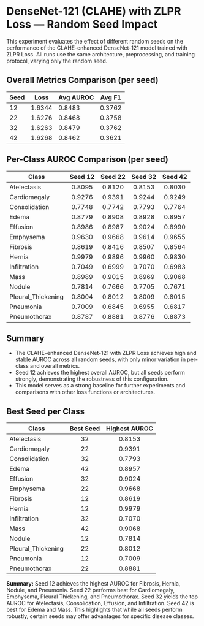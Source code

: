 # DenseNet-121 (CLAHE) with ZLPR Loss — Random Seed Impact

This experiment evaluates the effect of different random seeds on the performance of the CLAHE-enhanced DenseNet-121 model trained with ZLPR Loss. All runs use the same architecture, preprocessing, and training protocol, varying only the random seed.

## Overall Metrics Comparison (per seed)

| Seed | Loss   | Avg AUROC | Avg F1  |
|------|--------|-----------|---------|
| 12   | 1.6344 | 0.8483    | 0.3762  |
| 22   | 1.6276 | 0.8468    | 0.3758  |
| 32   | 1.6263 | 0.8479    | 0.3762  |
| 42   | 1.6268 | 0.8462    | 0.3621  |

## Per-Class AUROC Comparison (per seed)

| Class                | Seed 12 | Seed 22 | Seed 32 | Seed 42 |
|----------------------|:-------:|:-------:|:-------:|:-------:|
| Atelectasis          | 0.8095  | 0.8120  | 0.8153  | 0.8030  |
| Cardiomegaly         | 0.9276  | 0.9391  | 0.9244  | 0.9249  |
| Consolidation        | 0.7748  | 0.7742  | 0.7793  | 0.7764  |
| Edema                | 0.8779  | 0.8908  | 0.8928  | 0.8957  |
| Effusion             | 0.8986  | 0.8987  | 0.9024  | 0.8990  |
| Emphysema            | 0.9630  | 0.9668  | 0.9614  | 0.9655  |
| Fibrosis             | 0.8619  | 0.8416  | 0.8507  | 0.8564  |
| Hernia               | 0.9979  | 0.9896  | 0.9960  | 0.9830  |
| Infiltration         | 0.7049  | 0.6999  | 0.7070  | 0.6983  |
| Mass                 | 0.8989  | 0.9015  | 0.8969  | 0.9068  |
| Nodule               | 0.7814  | 0.7666  | 0.7705  | 0.7671  |
| Pleural_Thickening   | 0.8004  | 0.8012  | 0.8009  | 0.8015  |
| Pneumonia            | 0.7009  | 0.6845  | 0.6955  | 0.6817  |
| Pneumothorax         | 0.8787  | 0.8881  | 0.8776  | 0.8873  |

## Summary
- The CLAHE-enhanced DenseNet-121 with ZLPR Loss achieves high and stable AUROC across all random seeds, with only minor variation in per-class and overall metrics.
- Seed 12 achieves the highest overall AUROC, but all seeds perform strongly, demonstrating the robustness of this configuration.
- This model serves as a strong baseline for further experiments and comparisons with other loss functions or architectures.

## Best Seed per Class

| Class                | Best Seed | Highest AUROC |
|----------------------|:---------:|:-------------:|
| Atelectasis          |   32      |    0.8153     |
| Cardiomegaly         |   22      |    0.9391     |
| Consolidation        |   32      |    0.7793     |
| Edema                |   42      |    0.8957     |
| Effusion             |   32      |    0.9024     |
| Emphysema            |   22      |    0.9668     |
| Fibrosis             |   12      |    0.8619     |
| Hernia               |   12      |    0.9979     |
| Infiltration         |   32      |    0.7070     |
| Mass                 |   42      |    0.9068     |
| Nodule               |   12      |    0.7814     |
| Pleural_Thickening   |   22      |    0.8012     |
| Pneumonia            |   12      |    0.7009     |
| Pneumothorax         |   22      |    0.8881     |

**Summary:**
Seed 12 achieves the highest AUROC for Fibrosis, Hernia, Nodule, and Pneumonia. Seed 22 performs best for Cardiomegaly, Emphysema, Pleural Thickening, and Pneumothorax. Seed 32 yields the top AUROC for Atelectasis, Consolidation, Effusion, and Infiltration. Seed 42 is best for Edema and Mass. This highlights that while all seeds perform robustly, certain seeds may offer advantages for specific disease classes.
